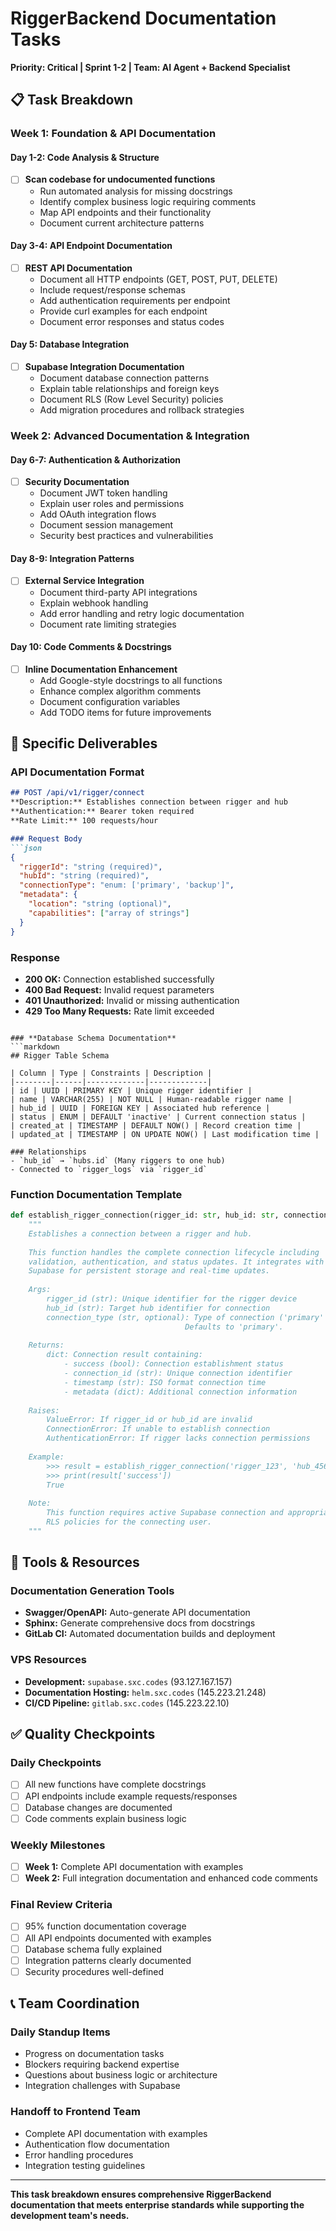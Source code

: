 # RiggerBackend Documentation Tasks
**Priority: Critical | Sprint 1-2 | Team: AI Agent + Backend Specialist**

## 📋 Task Breakdown

### **Week 1: Foundation & API Documentation**

#### **Day 1-2: Code Analysis & Structure**
- [ ] **Scan codebase for undocumented functions**
  - Run automated analysis for missing docstrings
  - Identify complex business logic requiring comments
  - Map API endpoints and their functionality
  - Document current architecture patterns

#### **Day 3-4: API Endpoint Documentation**
- [ ] **REST API Documentation**
  - Document all HTTP endpoints (GET, POST, PUT, DELETE)
  - Include request/response schemas
  - Add authentication requirements per endpoint
  - Provide curl examples for each endpoint
  - Document error responses and status codes

#### **Day 5: Database Integration**
- [ ] **Supabase Integration Documentation**
  - Document database connection patterns
  - Explain table relationships and foreign keys
  - Document RLS (Row Level Security) policies
  - Add migration procedures and rollback strategies

### **Week 2: Advanced Documentation & Integration**

#### **Day 6-7: Authentication & Authorization**
- [ ] **Security Documentation**
  - Document JWT token handling
  - Explain user roles and permissions
  - Add OAuth integration flows
  - Document session management
  - Security best practices and vulnerabilities

#### **Day 8-9: Integration Patterns**
- [ ] **External Service Integration**
  - Document third-party API integrations
  - Explain webhook handling
  - Add error handling and retry logic documentation
  - Document rate limiting strategies

#### **Day 10: Code Comments & Docstrings**
- [ ] **Inline Documentation Enhancement**
  - Add Google-style docstrings to all functions
  - Enhance complex algorithm comments
  - Document configuration variables
  - Add TODO items for future improvements

## 🎯 Specific Deliverables

### **API Documentation Format**
```markdown
## POST /api/v1/rigger/connect
**Description:** Establishes connection between rigger and hub
**Authentication:** Bearer token required
**Rate Limit:** 100 requests/hour

### Request Body
```json
{
  "riggerId": "string (required)",
  "hubId": "string (required)",
  "connectionType": "enum: ['primary', 'backup']",
  "metadata": {
    "location": "string (optional)",
    "capabilities": ["array of strings"]
  }
}
```

### Response
- **200 OK:** Connection established successfully
- **400 Bad Request:** Invalid request parameters
- **401 Unauthorized:** Invalid or missing authentication
- **429 Too Many Requests:** Rate limit exceeded
```

### **Database Schema Documentation**
```markdown
## Rigger Table Schema

| Column | Type | Constraints | Description |
|--------|------|-------------|-------------|
| id | UUID | PRIMARY KEY | Unique rigger identifier |
| name | VARCHAR(255) | NOT NULL | Human-readable rigger name |
| hub_id | UUID | FOREIGN KEY | Associated hub reference |
| status | ENUM | DEFAULT 'inactive' | Current connection status |
| created_at | TIMESTAMP | DEFAULT NOW() | Record creation time |
| updated_at | TIMESTAMP | ON UPDATE NOW() | Last modification time |

### Relationships
- `hub_id` → `hubs.id` (Many riggers to one hub)
- Connected to `rigger_logs` via `rigger_id`
```

### **Function Documentation Template**
```python
def establish_rigger_connection(rigger_id: str, hub_id: str, connection_type: str = 'primary') -> dict:
    """
    Establishes a connection between a rigger and hub.
    
    This function handles the complete connection lifecycle including
    validation, authentication, and status updates. It integrates with
    Supabase for persistent storage and real-time updates.
    
    Args:
        rigger_id (str): Unique identifier for the rigger device
        hub_id (str): Target hub identifier for connection
        connection_type (str, optional): Type of connection ('primary' or 'backup'). 
                                       Defaults to 'primary'.
    
    Returns:
        dict: Connection result containing:
            - success (bool): Connection establishment status
            - connection_id (str): Unique connection identifier
            - timestamp (str): ISO format connection time
            - metadata (dict): Additional connection information
    
    Raises:
        ValueError: If rigger_id or hub_id are invalid
        ConnectionError: If unable to establish connection
        AuthenticationError: If rigger lacks connection permissions
    
    Example:
        >>> result = establish_rigger_connection('rigger_123', 'hub_456')
        >>> print(result['success'])
        True
        
    Note:
        This function requires active Supabase connection and appropriate
        RLS policies for the connecting user.
    """
```

## 🔧 Tools & Resources

### **Documentation Generation Tools**
- **Swagger/OpenAPI:** Auto-generate API documentation
- **Sphinx:** Generate comprehensive docs from docstrings
- **GitLab CI:** Automated documentation builds and deployment

### **VPS Resources**
- **Development:** `supabase.sxc.codes` (93.127.167.157)
- **Documentation Hosting:** `helm.sxc.codes` (145.223.21.248)
- **CI/CD Pipeline:** `gitlab.sxc.codes` (145.223.22.10)

## ✅ Quality Checkpoints

### **Daily Checkpoints**
- [ ] All new functions have complete docstrings
- [ ] API endpoints include example requests/responses
- [ ] Database changes are documented
- [ ] Code comments explain business logic

### **Weekly Milestones**
- [ ] **Week 1:** Complete API documentation with examples
- [ ] **Week 2:** Full integration documentation and enhanced code comments

### **Final Review Criteria**
- [ ] 95% function documentation coverage
- [ ] All API endpoints documented with examples
- [ ] Database schema fully explained
- [ ] Integration patterns clearly documented
- [ ] Security procedures well-defined

## 📞 Team Coordination

### **Daily Standup Items**
- Progress on documentation tasks
- Blockers requiring backend expertise
- Questions about business logic or architecture
- Integration challenges with Supabase

### **Handoff to Frontend Team**
- Complete API documentation with examples
- Authentication flow documentation
- Error handling procedures
- Integration testing guidelines

---

**This task breakdown ensures comprehensive RiggerBackend documentation that meets enterprise standards while supporting the development team's needs.**
